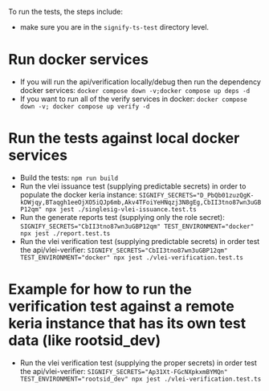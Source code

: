 To run the tests, the steps include:
* make sure you are in the `signify-ts-test` directory level.

# Run docker services
* If you will run the api/verification locally/debug then run the dependency docker services:
```docker compose down -v;docker compose up deps -d```
* If you want to run all of the verify services in docker:
```docker compose down -v; docker compose up verify -d```

# Run the tests against local docker services
* Build the tests: ```npm run build```
* Run the vlei issuance test (supplying predictable secrets) in order to populate the docker keria instance:
```SIGNIFY_SECRETS="D_PbQb01zuzQgK-kDWjqy,BTaqgh1eeOjXO5iQJp6mb,Akv4TFoiYeHNqzj3N8gEg,CbII3tno87wn3uGBP12qm" npx jest ./singlesig-vlei-issuance.test.ts```
* Run the generate reports test (supplying only the role secret):
```SIGNIFY_SECRETS="CbII3tno87wn3uGBP12qm" TEST_ENVIRONMENT="docker" npx jest ./report.test.ts```
* Run the vlei verification test (supplying predictable secrets) in order test the api/vlei-verifier:
```SIGNIFY_SECRETS="CbII3tno87wn3uGBP12qm" TEST_ENVIRONMENT="docker" npx jest ./vlei-verification.test.ts```

# Example for how to run the verification test against a remote keria instance that has its own test data (like rootsid_dev)
* Run the vlei verification test (supplying the proper secrets) in order test the api/vlei-verifier:
```SIGNIFY_SECRETS="Ap31Xt-FGcNXpkxmBYMQn" TEST_ENVIRONMENT="rootsid_dev" npx jest ./vlei-verification.test.ts```

